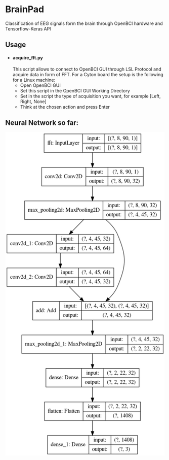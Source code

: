 # BrainPad
Classification of EEG signals form the brain through OpenBCI hardware and Tensorflow-Keras API

## Usage
*   #### acquire_fft.py
    This script allows to connect to OpenBCI GUI
    through LSL Protocol and acquire data in form of FFT.
    For a Cyton board the setup is the following for a Linux machine:
    *   Open OpenBCI GUI
    *   Set this script in the OpenBCI GUI Working Directory
    *   Set in the script the type of acquisition you want, for example [Left, Right, None]
    *   Think at the chosen action and press Enter
 

## Neural Network so far:
<img src="crisnet.png">
